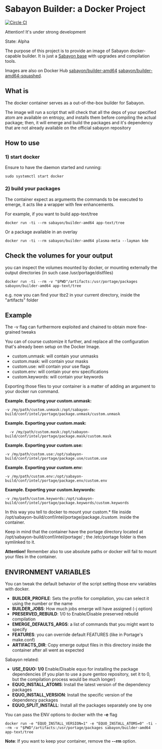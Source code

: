 # Sabayon Builder: a Docker Project #

[![Circle CI](https://circleci.com/gh/Sabayon/docker-builder-amd64.svg?style=svg)](https://circleci.com/gh/Sabayon/docker-builder-amd64)

Attention! It's under strong development

State: Alpha

The purpose of this project is to provide an image of Sabayon docker-capable builder.
It is just a [Sabayon base](https://github.com/mudler/docker-sabayon-base) with upgrades and compilation tools.

Images are also on Docker Hub [sabayon/builder-amd64](https://registry.hub.docker.com/u/sabayon/builder-amd64/) [sabayon/builder-amd64-squashed](https://registry.hub.docker.com/u/sabayon/builder-amd64-squashed/).

## What is

The docker container serves as a out-of-the-box builder for Sabayon.

The image will run a script that will check that all the deps of your specified atom are available on entropy, and installs them before compiling the actual package; then, it will emerge and build the packages and it's dependency that are not already available on the official sabayon repository

## How to use

### 1) start docker

Ensure to have the daemon started and running:

    sudo systemctl start docker

### 2) build your packages

The container expect as arguments the commands to be executed to emerge, it acts like a wrapper with few enhancements.

For example, if you want to build app-text/tree

    docker run -ti --rm sabayon/builder-amd64 app-text/tree

Or a package available in an overlay

    docker run -ti --rm sabayon/builder-amd64 plasma-meta --layman kde

## Check the volumes for your output

you can inspect the volumes mounted by docker, or mounting externally the output directories (in such case /usr/portage/distfiles)

    docker run -ti --rm -v "$PWD"/artifacts:/usr/portage/packages sabayon/builder-amd64 app-text/tree

e.g. now you can find your tbz2 in your current directory, inside the "artifacts" folder

## Example

The -v flag can furthermore exploited and chained to obtain more fine-grained tweaks

You can of course customize it further, and replace all the configuration that's already been setup on the Docker Image.

- custom.unmask: will contain your unmasks
- custom.mask: will contain your masks
- custom.use: will contain your use flags
- custom.env: will contain your env specifications
- custom.keywords: will contain your keywords

Exporting those files to your container is a matter of adding an argument to your docker run command.

**Example. Exporting your custom.unmask:**

    -v /my/path/custom.unmask:/opt/sabayon-build/conf/intel/portage/package.unmask/custom.unmask


**Example. Exporting your custom.mask:**

      -v /my/path/custom.mask:/opt/sabayon-build/conf/intel/portage/package.mask/custom.mask


**Example. Exporting your custom.use:**


    -v /my/path/custom.use:/opt/sabayon-build/conf/intel/portage/package.use/custom.use


**Example. Exporting your custom.env:**


    -v /my/path/custom.env:/opt/sabayon-build/conf/intel/portage/package.env/custom.env


**Example. Exporting your custom.keywords:**


    -v /my/path/custom.keywords:/opt/sabayon-build/conf/intel/portage/package.keywords/custom.keywords


In this way you tell to docker to mount your custom.* file inside /opt/sabayon-build/conf/intel/portage/package.*/custom.* inside the container.

Keep in mind that the container have the portage directory located at /opt/sabayon-build/conf/intel/portage/ ; the /etc/portage folder is then symlinked to it.

**Attention!** Remember also to use absolute paths or docker will fail to mount your files in the container.


## ENVIRONMENT VARIABLES

You can tweak the default behavior of the script setting those env variables with docker.

- **BUILDER_PROFILE**: Sets the profile for compilation, you can select it using the number or the name
- **BUILDER_JOBS**: How much jobs emerge will have assigned (-j option)
- **PRESERVED_REBUILD**: 1/0 to Enable/Disable preserved rebuild compilation
- **EMERGE_DEFAULTS_ARGS**: a list of commands that you might want to specify
- **FEATURES**: you can override default FEATURES (like in Portage's make.conf)
- **ARTIFACTS_DIR**: Copy emerge output files in this directory inside the container after all went as expected

Sabayon related:
- **USE_EQUO: 1/0** Enable/Disable equo for installing the package dependencies (if you plan to use a pure gentoo repository, set it to 0, but the compilation process would be much longer)
- **EQUO_INSTALL_ATOMS**: Install the latest version of the dependency packages
- **EQUO_INSTALL_VERSION**: Install the specific version of the dependency packages
- **EQUO_SPLIT_INSTALL**: Install all the packages separately one by one

You can pass the ENV options to docker with the **-e** flag


    docker run -e "EQUO_INSTALL_VERSION=1" -e "EQUO_INSTALL_ATOMS=0" -ti --rm -v "$PWD"/artifacts:/usr/portage/packages sabayon/builder-amd64 app-text/tree

**Note**: If you want to keep your container, remove the **--rm** option.
